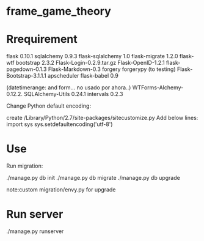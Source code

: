 frame_game_theory
=================


Rrequirement
=================
flask 0.10.1
sqlalchemy 0.9.3
flask-sqlalchemy 1.0
flask-migrate  1.2.0
flask-wtf
bootstrap 2.3.2
Flask-Login-0.2.9.tar.gz
Flask-OpenID-1.2.1
flask-pagedown-0.1.3
Flask-Markdown-0.3
forgery forgerypy (to testing)
Flask-Bootstrap-3.1.1.1
apscheduler
flask-babel 0.9

(datetimerange: and form... no usado por ahora..)
WTForms-Alchemy-0.12.2.
SQLAlchemy-Utils 0.24.1
intervals 0.2.3





Change Python default encoding:

create /Library/Python/2.7/site-packages/sitecustomize.py
Add below lines: 
import sys
sys.setdefaultencoding('utf-8')

Use
===
Run migration:

./manage.py db init
./manage.py db migrate
./manage.py db upgrade

note:custom migration/envy.py for upgrade

Run server 
==========
./manage.py runserver